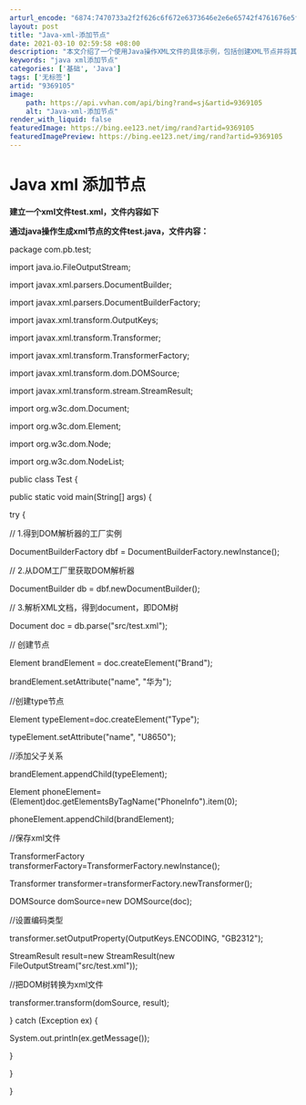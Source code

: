 ```yaml
---
arturl_encode: "6874:7470733a2f2f626c6f672e6373646e2e6e65742f4761676e5f:732f61727469636c652f64657461696c732f39333639313035"
layout: post
title: "Java-xml-添加节点"
date: 2021-03-10 02:59:58 +08:00
description: "本文介绍了一个使用Java操作XML文件的具体示例，包括创建XML节点并将其保存到现有XML文件中。"
keywords: "java xml添加节点"
categories: ['基础', 'Java']
tags: ['无标签']
artid: "9369105"
image:
    path: https://api.vvhan.com/api/bing?rand=sj&artid=9369105
    alt: "Java-xml-添加节点"
render_with_liquid: false
featuredImage: https://bing.ee123.net/img/rand?artid=9369105
featuredImagePreview: https://bing.ee123.net/img/rand?artid=9369105
---
```


# Java xml 添加节点

**建立一个xml文件test.xml，文件内容如下**

<?xml version="1.0" encoding="GB2312" standalone="no"?><PhoneInfo>
  
</PhoneInfo>

**通过java操作生成xml节点的文件test.java，文件内容：**

package com.pb.test;
  
import java.io.FileOutputStream;
  
import javax.xml.parsers.DocumentBuilder;
  
import javax.xml.parsers.DocumentBuilderFactory;
  
import javax.xml.transform.OutputKeys;
  
import javax.xml.transform.Transformer;
  
import javax.xml.transform.TransformerFactory;
  
import javax.xml.transform.dom.DOMSource;
  
import javax.xml.transform.stream.StreamResult;
  
import org.w3c.dom.Document;
  
import org.w3c.dom.Element;
  
import org.w3c.dom.Node;
  
import org.w3c.dom.NodeList;
  
public class Test {
  
  
public static void main(String[] args) {
  
try {
  
// 1.得到DOM解析器的工厂实例
  
DocumentBuilderFactory dbf = DocumentBuilderFactory.newInstance();
  
// 2.从DOM工厂里获取DOM解析器
  
DocumentBuilder db = dbf.newDocumentBuilder();
  
// 3.解析XML文档，得到document，即DOM树
  
Document doc = db.parse("src/test.xml");
  
// 创建节点
  
Element brandElement = doc.createElement("Brand");
  
brandElement.setAttribute("name", "华为");
  
//创建type节点
  
Element typeElement=doc.createElement("Type");
  
typeElement.setAttribute("name", "U8650");
  
//添加父子关系
  
brandElement.appendChild(typeElement);
  
Element phoneElement=(Element)doc.getElementsByTagName("PhoneInfo").item(0);
  
phoneElement.appendChild(brandElement);
  
//保存xml文件
  
TransformerFactory transformerFactory=TransformerFactory.newInstance();
  
Transformer transformer=transformerFactory.newTransformer();
  
DOMSource domSource=new DOMSource(doc);
  
//设置编码类型
  
transformer.setOutputProperty(OutputKeys.ENCODING, "GB2312");
  
StreamResult result=new StreamResult(new FileOutputStream("src/test.xml"));
  
//把DOM树转换为xml文件
  
transformer.transform(domSource, result);
  
} catch (Exception ex) {
  
System.out.println(ex.getMessage());
  
}
  
}
  
}
